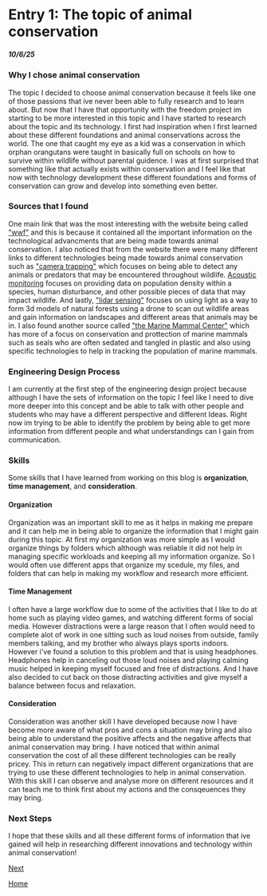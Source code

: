 # Entry 1: The topic of animal conservation 
##### 10/6/25

### Why I chose animal conservation 

The topic I decided to choose animal conservation because it feels like one of those passions that ive never been able to fully research and to learn about. But now that I have that opportunity with the freedom project im starting to be more interested in this topic and I have started to research about the topic and its technology. I first had inspiration when I first learned about these different foundations and animal conservations across the world. The one that caught my eye as a kid was a conservation in which orphan orangutans were taught in basically full on schools on how to survive within wildlife without parental guidence. I was at first surprised that something like that actually exists within conservation and I feel like that now with technology development these different foundations and forms of conservation can grow and develop into something even better. 

### Sources that I found 

One main link that was the most interesting with the website being called ["wwf"](https://www.wwf.org.uk/project/conservationtechnology) and this is because it contained all the important information on the technological advancments that are being made towards animal conservation. I also noticed that from the website there were many different links to different technologies being made towards animal conservation such as ["camera trapping"](https://www.wwf.org.uk/project/conservationtechnology/camera-trap) which focuses on being able to detect any animals or predators that may be encountered throughout wildlife. [Acoustic monitoring](https://www.wwf.org.uk/project/conservationtechnology/acoustic-monitoring) focuses on providing data on population density within a species, human disturbance, and other possible pieces of data that may impact wildlife. And lastly, ["lidar sensing"](https://www.wwf.org.uk/project/conservationtechnology/lidar) focuses on using light as a way to form 3d models of natural forests using a drone to scan out wildlife areas and gain information on landscapes and different areas that animals may be in. I also found another source called ["the Marine Mammal Center"](https://www.marinemammalcenter.org/news/conservation-technology-5-innovations-in-ocean-health) which has more of a focus on conservation and prottection of marine mammals such as seals who are often sedated and tangled in plastic and also using specific technologies to help in tracking the population of marine mammals.   

### Engineering Design Process 
I am currently at the first step of the engineering design project because although I have the sets of information on the topic I feel like I need to dive more deeper into this  concept and be able to talk with other people and students who may have a different perspective and different Ideas. Right now im trying to be able to identify the problem by being able to get more information from different people and what understandings can I gain from communication.

### Skills 

Some skills that I have learned from working on this blog is **organization**, **time management**, and **consideration**.

#### Organization
Organization was an important skill to me as it helps in making me prepare and it can help me in being able to organize the information that I might gain during this topic. At first my organization was more simple as I would organize things by folders which although was reliable it did not help in managing specific workloads and keeping all my information organize. So I would often use different apps that organize my scedule, my files, and folders that can help in making my workflow and research more efficient. 

#### Time Management
I often have a large workflow due to some of the activities that I like to do at home such as playing video games, and watching different forms of social media. However distractions were a large reason that I often would need to complete alot of work in one sitting such as loud noises from outside, family members talking, and my brother who always plays sports indoors. However i've found a solution to this problem and that is using headphones. Headphones help in canceling out those loud noises and playing calming music helped in keeping myself focused and free of distractions. And I have also decided to cut back on those distracting activities and give myself a balance between focus and relaxation. 

#### Consideration 
Consideration was another skill I have developed because now I have become more aware of what pros and cons a situation may bring and also being able to understand the positive affects and the negative affects that animal conservation may bring. I have noticed that within animal conservation the cost of all these different technologies can be really pricey. This in return can negatively impact different organizations that are trying to use these different technologies to help in animal conservation. With this skill I can observe and analyse more on different resources and it can teach me to think first about my actions and the consqeuences they may bring. 

### Next Steps 

I hope that these skills and all these different forms of information that ive gained will help in researching different innovations and technology within animal conservation!

[Next](entry02.md)

[Home](../README.md)
